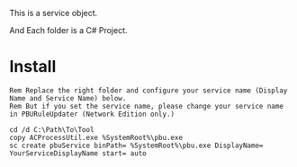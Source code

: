This is a service object.

And Each folder is a C# Project.

Install
=============
```Batchfile
Rem Replace the right folder and configure your service name (Display Name and Service Name) below.
Rem But if you set the service name, please change your service name in PBURuleUpdater (Network Edition only.)

cd /d C:\Path\To\Tool
copy ACProcessUtil.exe %SystemRoot%\pbu.exe
sc create pbuService binPath= %SystemRoot%\pbu.exe DisplayName= YourServiceDisplayName start= auto
```
